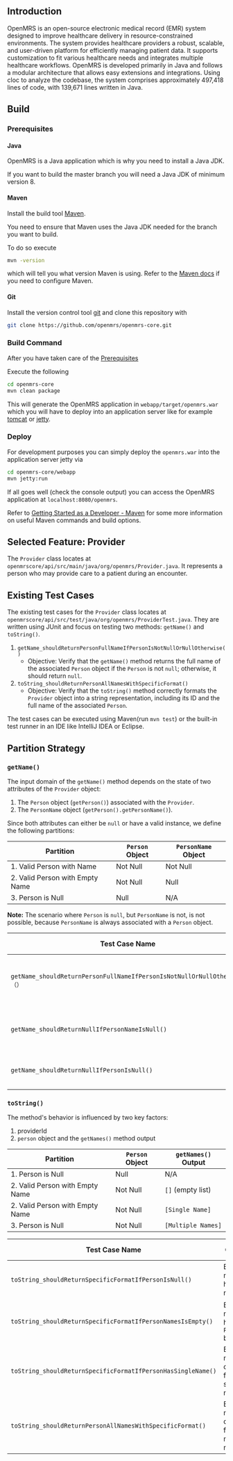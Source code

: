 
## Introduction

OpenMRS is an open-source electronic medical record (EMR) system designed to improve healthcare delivery in resource-constrained environments. The system provides healthcare providers a robust, scalable, and user-driven platform for efficiently managing patient data. It supports customization to fit various healthcare needs and integrates multiple healthcare workflows. OpenMRS is developed primarily in Java and follows a modular architecture that allows easy extensions and integrations. Using cloc to analyze the codebase, the system comprises approximately 497,418 lines of code, with 139,671 lines written in Java.

## Build

### Prerequisites

#### Java

OpenMRS is a Java application which is why you need to install a Java JDK.

If you want to build the master branch you will need a Java JDK of minimum version 8.

#### Maven

Install the build tool [Maven](https://maven.apache.org/).

You need to ensure that Maven uses the Java JDK needed for the branch you want to build.

To do so execute

```bash
mvn -version
```

which will tell you what version Maven is using. Refer to the [Maven docs](https://maven.apache.org/configure.html) if you need to configure Maven.

#### Git

Install the version control tool [git](https://git-scm.com/) and clone this repository with

```bash
git clone https://github.com/openmrs/openmrs-core.git
```

### Build Command

After you have taken care of the [Prerequisites](#prerequisites)

Execute the following

```bash
cd openmrs-core
mvn clean package
```

This will generate the OpenMRS application in `webapp/target/openmrs.war` which you will have to deploy into an application server like for example [tomcat](https://tomcat.apache.org/) or [jetty](http://www.eclipse.org/jetty/).

### Deploy

For development purposes you can simply deploy the `openmrs.war` into the application server jetty via

```bash
cd openmrs-core/webapp
mvn jetty:run
```

If all goes well (check the console output) you can access the OpenMRS application at `localhost:8080/openmrs`.

Refer to [Getting Started as a Developer - Maven](https://wiki.openmrs.org/display/docs/Maven) for some more information
on useful Maven commands and build options.


## Selected Feature: Provider

The `Provider` class locates at `openmrscore/api/src/main/java/org/openmrs/Provider.java`.
It represents a person who may provide care to a patient during an encounter.

## Existing Test Cases
The existing test cases for the `Provider` class locates at `openmrscore/api/src/test/java/org/openmrs/ProviderTest.java`.
They are written using JUnit and focus on testing two methods: `getName()` and `toString()`.
1. `getName_shouldReturnPersonFullNameIfPersonIsNotNullOrNullOtherwise()`
	- Objective: Verify that the `getName()` method returns the full name of the associated `Person` object if the `Person` is not `null`; otherwise, it should return `null`.
2. `toString_shouldReturnPersonAllNamesWithSpecificFormat()`
	- Objective: Verify that the `toString()` method correctly formats the `Provider` object into a string representation, including its ID and the full name of the associated `Person`.

The test cases can be executed using Maven(run `mvn test`) or the built-in test runner in an IDE like IntelliJ IDEA or Eclipse.

## Partition Strategy
### `getName()`
The input domain of the `getName()` method depends on the state of two attributes of the `Provider` object:
1. The `Person` object (`getPerson()`) associated with the `Provider`.
2. The `PersonName` object (`getPerson().getPersonName()`).

Since both attributes can either be `null` or have a valid instance, we define the following partitions:

| Partition                       | `Person` Object | `PersonName` Object |
| ------------------------------- | --------------- | ------------------- |
| 1. Valid Person with Name       | Not Null        | Not Null            |
| 2. Valid Person with Empty Name | Not Null        | Null                |
| 3. Person is Null               | Null            | N/A                 |
**Note:** The scenario where `Person` is `null`, but `PersonName` is not, is not possible, because `PersonName` is always associated with a `Person` object.



| Test Case Name                                                         | Objective                                           | Expected Result  |
| ---------------------------------------------------------------------- | --------------------------------------------------- | ---------------- |
| `getName_shouldReturnPersonFullNameIfPersonIsNotNullOrNullOtherwise（）` | Check behavior when `Person` and `PersonName` exist | Return full name |
| `getName_shouldReturnNullIfPersonNameIsNull()`                         | Ensure method handles `PersonName` being `null`     | Return `null`    |
| `getName_shouldReturnNullIfPersonIsNull()`                             | Ensure  method  handles a null `Person`             | Return `null`    |

### `toString()`
The method's behavior is influenced by two key factors:
1. providerId
2. `person` object and the `getNames()` method output


| Partition                       | `Person` Object | `getNames()` Output |
| ------------------------------- | --------------- | ------------------- |
| 1. Person is Null               | Null            | N/A                 |
| 2. Valid Person with Empty Name | Not Null        | `[]` (empty list)   |
| 2. Valid Person with Empty Name | Not Null        | `[Single Name]`     |
| 3. Person is Null               | Not Null        | `[Multiple Names]`  |


| Test Case Name                                               | Objective                                       | Expected Result                                                              |
| ------------------------------------------------------------ | ----------------------------------------------- | ---------------------------------------------------------------------------- |
| `toString_shouldReturnSpecificFormatIfPersonIsNull()`        | Ensure  method  handles a null `Person`         | Return `"[Provider: providerId:1 providerName: ]"`                           |
| `toString_shouldReturnSpecificFormatIfPersonNamesIsEmpty()`  | Ensure method handles `PersonName` being `null` | `"[Provider: providerId:1 providerName:[] ]"`                                |
| `toString_shouldReturnSpecificFormatIfPersonHasSingleName()` | Ensure method correctly formats a single name.  | `"[Provider: providerId:1 providerName:[givenName] ]"`                       |
| `toString_shouldReturnPersonAllNamesWithSpecificFormat()`    | Ensure method correctly formats multiple names. | `"[Provider: providerId:1 providerName:[givenName middleName familyName] ]"` |
